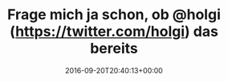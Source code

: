 ---
retweeted: false
source: <a href="http://twitter.com/download/android" rel="nofollow">Twitter for Android</a>
entities:
  hashtags: []
  symbols: []
  user_mentions:
  - name: Holger Klein
    screen_name: holgi
    indices:
    - '24'
    - '30'
    id_str: '3068271'
    id: '3068271'
  urls:
  - url: https://t.co/JaK0g1yJVq
    expanded_url: https://i.imgur.com/ZHzWC9E.mp4
    display_url: i.imgur.com/ZHzWC9E.mp4
    indices:
    - '56'
    - '79'
display_text_range:
- '0'
- '79'
favorite_count: '2'
id_str: '778332962874093570'
truncated: false
retweet_count: '0'
id: '778332962874093570'
possibly_sensitive: false
created_at: Tue Sep 20 20:40:13 +0000 2016
favorited: false
full_text: 'Frage mich ja schon, ob [@holgi](https://twitter.com/holgi) das bereits
  gebackt hat:'
lang: de
quote_url: https://i.imgur.com/ZHzWC9E.mp4
tags:
- pesos/twitter
date: '2016-09-20T20:40:13+00:00'
src: https://twitter.com/bascht/status/778332962874093570
original_url: https://twitter.com/bascht/status/778332962874093570
type: twitter_tweet
text: 'Frage mich ja schon, ob [@holgi](https://twitter.com/holgi) das bereits gebackt
  hat:'
title: 'Frage mich ja schon, ob @holgi (https://twitter.com/holgi) das bereits '

---